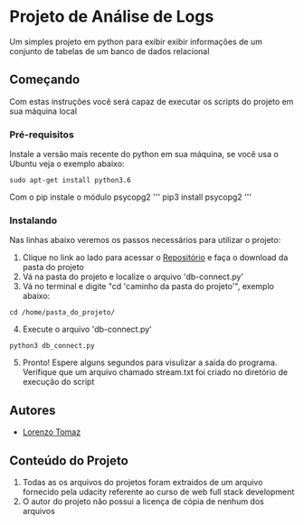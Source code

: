 # Projeto de Análise de Logs
Um simples projeto em python para exibir exibir informações de um conjunto de tabelas de um banco de dados relacional

## Começando

Com estas instruções você será capaz de executar os scripts do projeto em sua máquina local

### Pré-requisitos


Instale a versão mais recente do python em sua máquina, se você usa o Ubuntu veja o exemplo abaixo:

```
sudo apt-get install python3.6
```
Com o pip instale o módulo psycopg2
'''
pip3 install psycopg2
'''
### Instalando

Nas linhas abaixo veremos os passos necessários para utilizar o projeto:

1. Clique no link ao lado para acessar o [Repositório](https://github.com/LorenzoTomaz/LogTest) e faça o download da pasta do projeto
2. Vá na pasta do projeto e localize o arquivo 'db-connect.py'
3. Vá no terminal e digite "cd 'caminho da pasta do projeto'", exemplo abaixo:

```
cd /home/pasta_do_projeto/
```

4. Execute o arquivo 'db-connect.py'

```
python3 db_connect.py
```

5. Pronto! Espere alguns segundos para visulizar a saída do programa. Verifique que um arquivo chamado stream.txt foi criado no diretório de execução do script

## Autores

* [Lorenzo Tomaz](https://github.com/LorenzoTomaz)

## Conteúdo do Projeto

1. Todas as os arquivos do projetos foram extraidos de um arquivo fornecido pela udacity referente ao curso de web full stack development
2. O autor do projeto não possui a licença de cópia de nenhum dos arquivos
